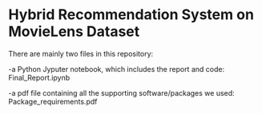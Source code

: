 # Hybrid Recommendation System on MovieLens Dataset

There are mainly two files in this repository: 

-a Python Jyputer notebook, which includes the report and code: Final_Report.ipynb

-a pdf file containing all the supporting software/packages we used: Package_requirements.pdf
